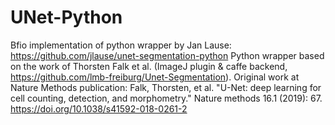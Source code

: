 # UNet-Python
Bfio implementation of python wrapper by Jan Lause: https://github.com/jlause/unet-segmentation-python
Python wrapper based on the work of Thorsten Falk et al. (ImageJ plugin & caffe backend, https://github.com/lmb-freiburg/Unet-Segmentation).
Original work at Nature Methods publication: Falk, Thorsten, et al. "U-Net: deep learning for cell counting, detection, and morphometry." Nature methods 16.1 (2019): 67. https://doi.org/10.1038/s41592-018-0261-2
